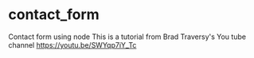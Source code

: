 # contact_form
Contact form using node
This is a tutorial from Brad Traversy's You tube channel
https://youtu.be/SWYqp7iY_Tc
